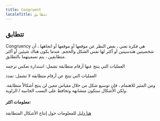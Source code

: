 ```yaml
---
title: Congruent
localeTitle: تتطابق
---
```

## تتطابق

Congruency هي فكرة تعني ، بغض النظر عن موقعها أو موقعها أو اتجاهها ، أن شخصيتين هندسيتين أو أكثر لها نفس الشكل والحجم. عندما يكون هناك شيئين أو أكثر متطابقين ، يتم تسميتهما بالتطابق.

العمليات التي ينتج عنها أرقام متطابقة تشمل: استدارة تعكس ترجمه

العمليات التي تنتج عن أرقام متطابقة لا تشمل: تمدد

ومن المثير للاهتمام ، فإن توسيع شكل من خلال مقياس معين لن ينتج أشكالاً متطابقة. ولكن الأشكال ستكون متشابهة وتحافظ على النسب الجانبية / الزاوية.

#### معلومات اكثر:

[هنا دليل](https://www.mathsisfun.com/geometry/congruent.html) للمعلومات حول إنتاج الأشكال المتطابقة